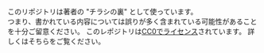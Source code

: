 このリポジトリは著者の "チラシの裏" として使っています。<br />
つまり、書かれている内容については誤りが多く含まれている可能性があることを十分ご留意ください。
このレポジトリは[CC0でライセンス](../LICENSE)されています。
詳しくはそちらをご覧ください。

